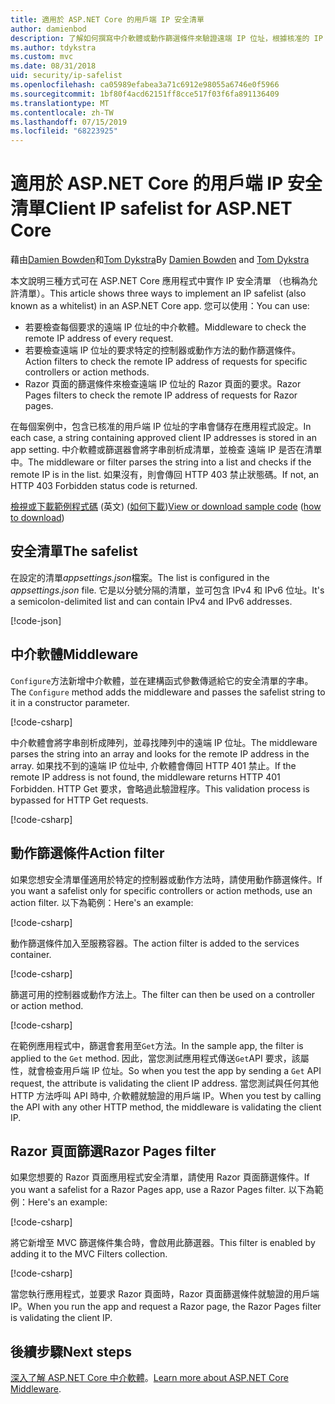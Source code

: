 ```yaml
---
title: 適用於 ASP.NET Core 的用戶端 IP 安全清單
author: damienbod
description: 了解如何撰寫中介軟體或動作篩選條件來驗證遠端 IP 位址，根據核准的 IP 位址的清單。
ms.author: tdykstra
ms.custom: mvc
ms.date: 08/31/2018
uid: security/ip-safelist
ms.openlocfilehash: ca05989efabea3a71c6912e98055a6746e0f5966
ms.sourcegitcommit: 1bf80f4acd62151ff8cce517f03f6fa891136409
ms.translationtype: MT
ms.contentlocale: zh-TW
ms.lasthandoff: 07/15/2019
ms.locfileid: "68223925"
---
```

# <a name="client-ip-safelist-for-aspnet-core"></a><span data-ttu-id="e3fc3-103">適用於 ASP.NET Core 的用戶端 IP 安全清單</span><span class="sxs-lookup"><span data-stu-id="e3fc3-103">Client IP safelist for ASP.NET Core</span></span>

<span data-ttu-id="e3fc3-104">藉由[Damien Bowden](https://twitter.com/damien_bod)和[Tom Dykstra](https://github.com/tdykstra)</span><span class="sxs-lookup"><span data-stu-id="e3fc3-104">By [Damien Bowden](https://twitter.com/damien_bod) and [Tom Dykstra](https://github.com/tdykstra)</span></span>
 
<span data-ttu-id="e3fc3-105">本文說明三種方式可在 ASP.NET Core 應用程式中實作 IP 安全清單 （也稱為允許清單）。</span><span class="sxs-lookup"><span data-stu-id="e3fc3-105">This article shows three ways to implement an IP safelist (also known as a whitelist) in an ASP.NET Core app.</span></span> <span data-ttu-id="e3fc3-106">您可以使用：</span><span class="sxs-lookup"><span data-stu-id="e3fc3-106">You can use:</span></span>

* <span data-ttu-id="e3fc3-107">若要檢查每個要求的遠端 IP 位址的中介軟體。</span><span class="sxs-lookup"><span data-stu-id="e3fc3-107">Middleware to check the remote IP address of every request.</span></span>
* <span data-ttu-id="e3fc3-108">若要檢查遠端 IP 位址的要求特定的控制器或動作方法的動作篩選條件。</span><span class="sxs-lookup"><span data-stu-id="e3fc3-108">Action filters to check the remote IP address of requests for specific controllers or action methods.</span></span>
* <span data-ttu-id="e3fc3-109">Razor 頁面的篩選條件來檢查遠端 IP 位址的 Razor 頁面的要求。</span><span class="sxs-lookup"><span data-stu-id="e3fc3-109">Razor Pages filters to check the remote IP address of requests for Razor pages.</span></span>

<span data-ttu-id="e3fc3-110">在每個案例中，包含已核准的用戶端 IP 位址的字串會儲存在應用程式設定。</span><span class="sxs-lookup"><span data-stu-id="e3fc3-110">In each case, a string containing approved client IP addresses is stored in an app setting.</span></span> <span data-ttu-id="e3fc3-111">中介軟體或篩選器會將字串剖析成清單，並檢查 遠端 IP 是否在清單中。</span><span class="sxs-lookup"><span data-stu-id="e3fc3-111">The middleware or filter parses the string into a list and checks if the remote IP is in the list.</span></span> <span data-ttu-id="e3fc3-112">如果沒有，則會傳回 HTTP 403 禁止狀態碼。</span><span class="sxs-lookup"><span data-stu-id="e3fc3-112">If not, an HTTP 403 Forbidden status code is returned.</span></span>

<span data-ttu-id="e3fc3-113">[檢視或下載範例程式碼](https://github.com/aspnet/AspNetCore.Docs/tree/master/aspnetcore/security/ip-safelist/samples/2.x/ClientIpAspNetCore) \(英文\) ([如何下載](xref:index#how-to-download-a-sample))</span><span class="sxs-lookup"><span data-stu-id="e3fc3-113">[View or download sample code](https://github.com/aspnet/AspNetCore.Docs/tree/master/aspnetcore/security/ip-safelist/samples/2.x/ClientIpAspNetCore) ([how to download](xref:index#how-to-download-a-sample))</span></span>

## <a name="the-safelist"></a><span data-ttu-id="e3fc3-114">安全清單</span><span class="sxs-lookup"><span data-stu-id="e3fc3-114">The safelist</span></span>

<span data-ttu-id="e3fc3-115">在設定的清單*appsettings.json*檔案。</span><span class="sxs-lookup"><span data-stu-id="e3fc3-115">The list is configured in the *appsettings.json* file.</span></span> <span data-ttu-id="e3fc3-116">它是以分號分隔的清單，並可包含 IPv4 和 IPv6 位址。</span><span class="sxs-lookup"><span data-stu-id="e3fc3-116">It's a semicolon-delimited list and can contain IPv4 and IPv6 addresses.</span></span>

[!code-json[](ip-safelist/samples/2.x/ClientIpAspNetCore/appsettings.json?highlight=2)]

## <a name="middleware"></a><span data-ttu-id="e3fc3-117">中介軟體</span><span class="sxs-lookup"><span data-stu-id="e3fc3-117">Middleware</span></span>

<span data-ttu-id="e3fc3-118">`Configure`方法新增中介軟體，並在建構函式參數傳遞給它的安全清單的字串。</span><span class="sxs-lookup"><span data-stu-id="e3fc3-118">The `Configure` method adds the middleware and passes the safelist string to it in a constructor parameter.</span></span>

[!code-csharp[](ip-safelist/samples/2.x/ClientIpAspNetCore/Startup.cs?name=snippet_Configure&highlight=10)]

<span data-ttu-id="e3fc3-119">中介軟體會將字串剖析成陣列，並尋找陣列中的遠端 IP 位址。</span><span class="sxs-lookup"><span data-stu-id="e3fc3-119">The middleware parses the string into an array and looks for the remote IP address in the array.</span></span> <span data-ttu-id="e3fc3-120">如果找不到的遠端 IP 位址中, 介軟體會傳回 HTTP 401 禁止。</span><span class="sxs-lookup"><span data-stu-id="e3fc3-120">If the remote IP address is not found, the middleware returns HTTP 401 Forbidden.</span></span> <span data-ttu-id="e3fc3-121">HTTP Get 要求，會略過此驗證程序。</span><span class="sxs-lookup"><span data-stu-id="e3fc3-121">This validation process is bypassed for HTTP Get requests.</span></span>

[!code-csharp[](ip-safelist/samples/2.x/ClientIpAspNetCore/AdminSafeListMiddleware.cs?name=snippet_ClassOnly)]

## <a name="action-filter"></a><span data-ttu-id="e3fc3-122">動作篩選條件</span><span class="sxs-lookup"><span data-stu-id="e3fc3-122">Action filter</span></span>

<span data-ttu-id="e3fc3-123">如果您想安全清單僅適用於特定的控制器或動作方法時，請使用動作篩選條件。</span><span class="sxs-lookup"><span data-stu-id="e3fc3-123">If you want a safelist only for specific controllers or action methods, use an action filter.</span></span> <span data-ttu-id="e3fc3-124">以下為範例：</span><span class="sxs-lookup"><span data-stu-id="e3fc3-124">Here's an example:</span></span> 

[!code-csharp[](ip-safelist/samples/2.x/ClientIpAspNetCore/Filters/ClientIdCheckFilter.cs)]

<span data-ttu-id="e3fc3-125">動作篩選條件加入至服務容器。</span><span class="sxs-lookup"><span data-stu-id="e3fc3-125">The action filter is added to the services container.</span></span>

[!code-csharp[](ip-safelist/samples/2.x/ClientIpAspNetCore/Startup.cs?name=snippet_ConfigureServices&highlight=3)]

<span data-ttu-id="e3fc3-126">篩選可用的控制器或動作方法上。</span><span class="sxs-lookup"><span data-stu-id="e3fc3-126">The filter can then be used on a controller or action method.</span></span>

[!code-csharp[](ip-safelist/samples/2.x/ClientIpAspNetCore/Controllers/ValuesController.cs?name=snippet_Filter&highlight=1)]

<span data-ttu-id="e3fc3-127">在範例應用程式中，篩選會套用至`Get`方法。</span><span class="sxs-lookup"><span data-stu-id="e3fc3-127">In the sample app, the filter is applied to the `Get` method.</span></span> <span data-ttu-id="e3fc3-128">因此，當您測試應用程式傳送`Get`API 要求，該屬性，就會檢查用戶端 IP 位址。</span><span class="sxs-lookup"><span data-stu-id="e3fc3-128">So when you test the app by sending a `Get` API request, the attribute is validating the client IP address.</span></span> <span data-ttu-id="e3fc3-129">當您測試與任何其他 HTTP 方法呼叫 API 時中, 介軟體就驗證的用戶端 IP。</span><span class="sxs-lookup"><span data-stu-id="e3fc3-129">When you test by calling the API with any other HTTP method, the middleware is validating the client IP.</span></span>

## <a name="razor-pages-filter"></a><span data-ttu-id="e3fc3-130">Razor 頁面篩選</span><span class="sxs-lookup"><span data-stu-id="e3fc3-130">Razor Pages filter</span></span> 

<span data-ttu-id="e3fc3-131">如果您想要的 Razor 頁面應用程式安全清單，請使用 Razor 頁面篩選條件。</span><span class="sxs-lookup"><span data-stu-id="e3fc3-131">If you want a safelist for a Razor Pages app, use a Razor Pages filter.</span></span> <span data-ttu-id="e3fc3-132">以下為範例：</span><span class="sxs-lookup"><span data-stu-id="e3fc3-132">Here's an example:</span></span> 

[!code-csharp[](ip-safelist/samples/2.x/ClientIpAspNetCore/Filters/ClientIdCheckPageFilter.cs)]

<span data-ttu-id="e3fc3-133">將它新增至 MVC 篩選條件集合時，會啟用此篩選器。</span><span class="sxs-lookup"><span data-stu-id="e3fc3-133">This filter is enabled by adding it to the MVC Filters collection.</span></span>

[!code-csharp[](ip-safelist/samples/2.x/ClientIpAspNetCore/Startup.cs?name=snippet_ConfigureServices&highlight=7-9)]

<span data-ttu-id="e3fc3-134">當您執行應用程式，並要求 Razor 頁面時，Razor 頁面篩選條件就驗證的用戶端 IP。</span><span class="sxs-lookup"><span data-stu-id="e3fc3-134">When you run the app and request a Razor page, the Razor Pages filter is validating the client IP.</span></span>

## <a name="next-steps"></a><span data-ttu-id="e3fc3-135">後續步驟</span><span class="sxs-lookup"><span data-stu-id="e3fc3-135">Next steps</span></span>

<span data-ttu-id="e3fc3-136">[深入了解 ASP.NET Core 中介軟體](xref:fundamentals/middleware/index)。</span><span class="sxs-lookup"><span data-stu-id="e3fc3-136">[Learn more about ASP.NET Core Middleware](xref:fundamentals/middleware/index).</span></span>
